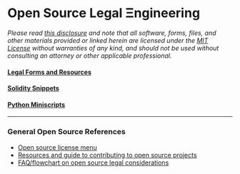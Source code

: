 # Open Source Legal Ξngineering

*Please read [this disclosure](https://github.com/ErichDylus/Open-Source-Law/blob/main/Disclosure.md) and note that all software, forms, files, and other materials provided or linked herein are licensed under the [MIT License](https://github.com/ErichDylus/Open-Source-Law/blob/main/LICENSE) without warranties of any kind, and should not be used without consulting an attorney or other applicable professional.*

#### [Legal Forms and Resources](https://github.com/ErichDylus/Open-Source-Legal-Engineering/tree/main/forms)

#### [Solidity Snippets](https://github.com/ErichDylus/Open-Source-Legal-Engineering/tree/main/solidity)

#### [Python Miniscripts](https://github.com/ErichDylus/Open-Source-Legal-Engineering/tree/main/scripts)

---
### General Open Source References

- [Open source license menu](https://choosealicense.com/licenses/)
- [Resources and guide to contributing to open source projects](https://github.com/github/opensource.guide)
- [FAQ/flowchart on open source legal considerations](https://opensource.guide/legal/)

